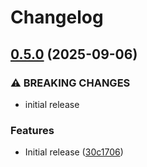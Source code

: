 # Changelog

## [0.5.0](https://github.com/mathematic-inc/vscode-literate/compare/v0.4.0...v0.5.0) (2025-09-06)


### ⚠ BREAKING CHANGES

* initial release

### Features

* Initial release ([30c1706](https://github.com/mathematic-inc/vscode-literate/commit/30c17067f011970d8905014b6557bb5b61d79bad))
